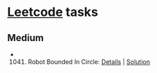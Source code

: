 # [Leetcode](https://leetcode.com/problemset/all/) tasks

## Medium

- 1041. Robot Bounded In Circle: [Details](https://leetcode.com/problems/robot-bounded-in-circle/) | [Solution](https://github.com/ZiF1R/leetcode-tasks/blob/master/RobotBoundedInCircle/index.js)